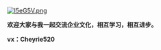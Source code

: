 [![I5eG5V.png](https://z3.ax1x.com/2021/11/17/I5eG5V.png)](https://imgtu.com/i/I5eG5V)

**欢迎大家与我一起交流企业文化，相互学习，相互进步。**

**vx：Cheyrie520**

